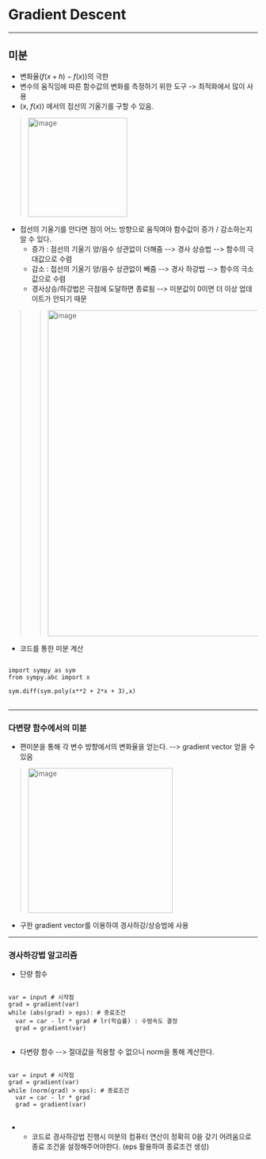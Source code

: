 # Gradient Descent

* * *

## 미분
* 변화율($f(x+h) - f(x)$)의 극한
* 변수의 움직임에 따른 함수값의 변화를 측정하기 위한 도구 -> 최적화에서 많이 사용
* (x, $f(x)$) 에서의 접선의 기울기를 구할 수 있음.

> <img width="200" alt="image" src="https://user-images.githubusercontent.com/93971443/191641281-08bcd8c8-81ba-4630-a2c8-3aff00a4aff5.png">

* 접선의 기울기를 안다면 점이 어느 방향으로 움직여야 함수값이 증가 / 감소하는지 알 수 있다.
  - 증가 : 점선의 기울기 양/음수 상관없이 더해줌 --> 경사 상승법 --> 함수의 극대값으로 수렴
  - 감소 : 접선의 기울기 양/음수 상관없이 빼줌 --> 경사 하강법 --> 함수의 극소값으로 수렴
  - 경사상승/하강법은 극점에 도달하면 종료됨 --> 미분값이 0이면 더 이상 업데이트가 안되기 때문 

> > <img width="657" alt="image" src="https://user-images.githubusercontent.com/93971443/191642378-9dfa78a6-79be-4dc2-8bce-97c9b06a70f4.png">

* 코드를 통한 미분 계산

<pre>
<code>
import sympy as sym
from sympy.abc import x

sym.diff(sym.poly(x**2 + 2*x + 3),x)
</code>
</pre>


* * *

### 다변량 함수에서의 미분
* 편미분을 통해 각 변수 방향에서의 변화율을 얻는다. --> gradient vector 얻을 수 있음

> <img width="292" alt="image" src="https://user-images.githubusercontent.com/93971443/191642587-6c1a1c22-9d28-440d-8e18-a706faf04743.png">

* 구한 gradient vector를 이용하여 경사하강/상승법에 사용

* * *

### 경사하강법 알고리즘

* 단량 함수
<pre>
<code>
var = input # 시작점
grad = gradient(var)
while (abs(grad) > eps): # 종료조건
  var = car - lr * grad # lr(학습률) : 수렴속도 결정
  grad = gradient(var)
</code>
</pre>
  
  
* 다변량 함수 --> 절대값을 적용할 수 없으니 norm을 통해 계산한다.
<pre>
<code>
var = input # 시작점
grad = gradient(var)
while (norm(grad) > eps): # 종료조건
  var = car - lr * grad
  grad = gradient(var)
</code>
</pre>

* * 코드로 경사하강법 진행시 미분의 컴퓨터 연산이 정확히 0을 갖기 어려움으로 종료 조건을 설정해주어야한다. (eps 활용하여 종료조건 생성)

